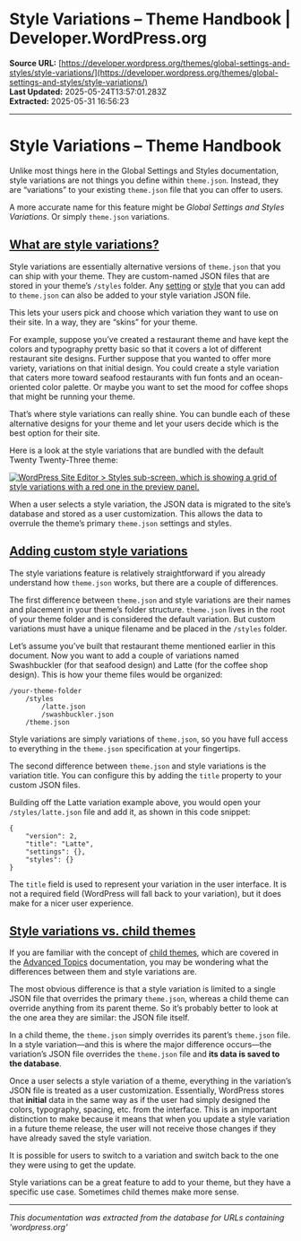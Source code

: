 # Style Variations – Theme Handbook | Developer.WordPress.org

**Source URL:** [https://developer.wordpress.org/themes/global-settings-and-styles/style-variations/](https://developer.wordpress.org/themes/global-settings-and-styles/style-variations/)  
**Last Updated:** 2025-05-24T13:57:01.283Z  
**Extracted:** 2025-05-31 16:56:23

---

# Style Variations – Theme Handbook

Unlike most things here in the Global Settings and Styles documentation, style variations are not things you define within `theme.json`. Instead, they are “variations” to your existing `theme.json` file that you can offer to users.

A more accurate name for this feature might be _Global Settings and Styles Variations_. Or simply `theme.json` variations.

## [What are style variations?](#what-are-style-variations)

Style variations are essentially alternative versions of `theme.json` that you can ship with your theme. They are custom-named JSON files that are stored in your theme’s `/styles` folder. Any [setting](https://developer.wordpress.org/themes/global-settings-and-styles/settings) or [style](https://developer.wordpress.org/themes/global-settings-and-styles/styles) that you can add to `theme.json` can also be added to your style variation JSON file.

This lets your users pick and choose which variation they want to use on their site. In a way, they are “skins” for your theme.

For example, suppose you’ve created a restaurant theme and have kept the colors and typography pretty basic so that it covers a lot of different restaurant site designs. Further suppose that you wanted to offer more variety, variations on that initial design. You could create a style variation that caters more toward seafood restaurants with fun fonts and an ocean-oriented color palette. Or maybe you want to set the mood for coffee shops that might be running your theme.

That’s where style variations can really shine. You can bundle each of these alternative designs for your theme and let your users decide which is the best option for their site.

Here is a look at the style variations that are bundled with the default Twenty Twenty-Three theme:

[![WordPress Site Editor > Styles sub-screen, which is showing a grid of style variations with a red one in the preview panel.](https://i0.wp.com/developer.wordpress.org/files/2023/09/tt3-style-variations.jpg?resize=2048%2C1071&ssl=1)](https://i0.wp.com/developer.wordpress.org/files/2023/09/tt3-style-variations.jpg?ssl=1)

When a user selects a style variation, the JSON data is migrated to the site’s database and stored as a user customization. This allows the data to overrule the theme’s primary `theme.json` settings and styles.

## [Adding custom style variations](#adding-custom-style-variations)

The style variations feature is relatively straightforward if you already understand how `theme.json` works, but there are a couple of differences.

The first difference between `theme.json` and style variations are their names and placement in your theme’s folder structure. `theme.json` lives in the root of your theme folder and is considered the default variation. But custom variations must have a unique filename and be placed in the `/styles` folder.

Let’s assume you’ve built that restaurant theme mentioned earlier in this document. Now you want to add a couple of variations named Swashbuckler (for that seafood design) and Latte (for the coffee shop design). This is how your theme files would be organized:

```
/your-theme-folder
	/styles
		/latte.json
		/swashbuckler.json
	/theme.json
```

Style variations are simply variations of `theme.json`, so you have full access to everything in the `theme.json` specification at your fingertips. 

The second difference between `theme.json` and style variations is the variation title. You can configure this by adding the `title` property to your custom JSON files.

Building off the Latte variation example above, you would open your `/styles/latte.json` file and add it, as shown in this code snippet:

```
{
	"version": 2,
	"title": "Latte",
	"settings": {},
	"styles": {}
}
```

The `title` field is used to represent your variation in the user interface. It is not a required field (WordPress will fall back to your variation), but it does make for a nicer user experience.

## [Style variations vs. child themes](#style-variations-vs-child-themes)

If you are familiar with the concept of [child themes](https://developer.wordpress.org/themes/advanced-topics/child-themes/), which are covered in the [Advanced Topics](https://developer.wordpress.org/themes/advanced-topics/) documentation, you may be wondering what the differences between them and style variations are.

The most obvious difference is that a style variation is limited to a single JSON file that overrides the primary `theme.json`, whereas a child theme can override anything from its parent theme. So it’s probably better to look at the one area they are similar: the JSON file itself.

In a child theme, the `theme.json` simply overrides its parent’s `theme.json` file. In a style variation—and this is where the major difference occurs—the variation’s JSON file overrides the `theme.json` file and **its data is saved to the database**.

Once a user selects a style variation of a theme, everything in the variation’s JSON file is treated as a user customization. Essentially, WordPress stores that **initial** data in the same way as if the user had simply designed the colors, typography, spacing, etc. from the interface. This is an important distinction to make because it means that when you update a style variation in a future theme release, the user will not receive those changes if they have already saved the style variation.

It is possible for users to switch to a variation and switch back to the one they were using to get the update.

Style variations can be a great feature to add to your theme, but they have a specific use case. Sometimes child themes make more sense.

---

*This documentation was extracted from the database for URLs containing 'wordpress.org'*

